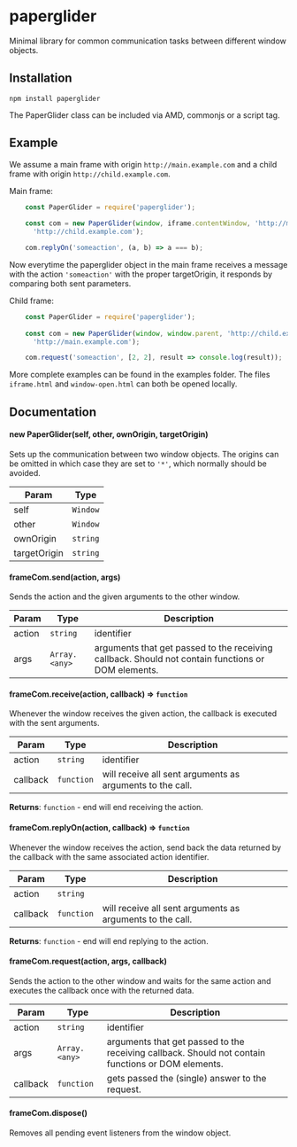 paperglider
========

Minimal library for common communication tasks between different window objects.

Installation
------------

```
npm install paperglider
```

The PaperGlider class can be included via AMD, commonjs or a script tag.

Example
------

We assume a main frame with origin `http://main.example.com` and a child frame with origin `http://child.example.com`. 

Main frame:

```javascript
    const PaperGlider = require('paperglider');
    
    const com = new PaperGlider(window, iframe.contentWindow, 'http://main.example.com',
      'http://child.example.com');

    com.replyOn('someaction', (a, b) => a === b);
```

Now everytime the paperglider object in the main frame receives a message with the action `'someaction'` with the proper targetOrigin, it responds by comparing both sent parameters.

Child frame: 

```javascript
    const PaperGlider = require('paperglider');
    
    const com = new PaperGlider(window, window.parent, 'http://child.example.com',
      'http://main.example.com');

    com.request('someaction', [2, 2], result => console.log(result));
```

More complete examples can be found in the examples folder. The files `iframe.html` and `window-open.html` can both be opened locally.

Documentation
-------------

#### new PaperGlider(self, other, ownOrigin, targetOrigin)
Sets up the communication between two window objects. The origins can be omitted in which case they are set to `'*'`,
  which normally should be avoided.


| Param | Type |
| --- | --- |
| self | <code>Window</code> | 
| other | <code>Window</code> | 
| ownOrigin | <code>string</code> | 
| targetOrigin | <code>string</code> | 

<a name="module_{PaperGlider}..PaperGlider+send"></a>

#### frameCom.send(action, args)
Sends the action and the given arguments to the other window.

| Param | Type | Description |
| --- | --- | --- |
| action | <code>string</code> | identifier |
| args | <code>Array.&lt;any&gt;</code> | arguments that get passed to the receiving callback. Should not contain functions or DOM elements. |

<a name="module_{PaperGlider}..PaperGlider+receive"></a>

#### frameCom.receive(action, callback) ⇒ <code>function</code>
Whenever the window receives the given action, the callback is executed with the sent arguments.

| Param | Type | Description |
| --- | --- | --- |
| action | <code>string</code> | identifier |
| callback | <code>function</code> | will receive all sent arguments as arguments to the call. |

**Returns**: <code>function</code> - end will end receiving the action.

<a name="module_{PaperGlider}..PaperGlider+replyOn"></a>

#### frameCom.replyOn(action, callback) ⇒ <code>function</code>
Whenever the window receives the action, send back the data returned by the callback with the same associated action
identifier.

| Param | Type | Description |
| --- | --- | --- |
| action | <code>string</code> |  |
| callback | <code>function</code> | will receive all sent arguments as arguments to the call. |

**Returns**: <code>function</code> - end will end replying to the action.

<a name="module_{PaperGlider}..PaperGlider+request"></a>

#### frameCom.request(action, args, callback)
Sends the action to the other window and waits for the same action and executes the callback once with the returned data.

| Param | Type | Description |
| --- | --- | --- |
| action | <code>string</code> | identifier |
| args | <code>Array.&lt;any&gt;</code> | arguments that get passed to the receiving callback. Should not contain functions or DOM elements. |
| callback | <code>function</code> | gets passed the (single) answer to the request. |

<a name="module_{PaperGlider}..PaperGlider+dispose"></a>

#### frameCom.dispose()
Removes all pending event listeners from the window object.  
